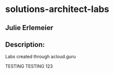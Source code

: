 # solutions-architect-labs

## Julie Erlemeier

## Description:
Labs created through acloud.guru

TESTING TESTING 123